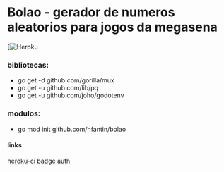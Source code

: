 # Bolao - gerador de numeros aleatorios para jogos da megasena
[![Heroku](https://heroku-badge.herokuapp.com/?app=bollao&style=flat)

### bibliotecas: 
- go get -d github.com/gorilla/mux
- go get -u github.com/lib/pq
- go get -u github.com/joho/godotenv

### modulos: 
- go mod init github.com/hfantin/bolao

#### links

[heroku-ci badge](https://elements.heroku.com/buttons/gregsadetsky/heroku-ci-badge)
[auth](https://devcenter.heroku.com/articles/oauth2-heroku-go)
